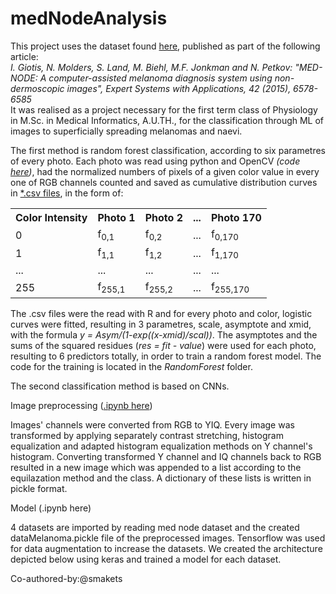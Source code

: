 # medNodeAnalysis

<p>This project uses the dataset found <a href="http://www.cs.rug.nl/~imaging/databases/melanoma_naevi/">here</a>, published as part of the following article:</br>
<em>I. Giotis, N. Molders, S. Land, M. Biehl, M.F. Jonkman and N. Petkov: "MED-NODE: A computer-assisted melanoma diagnosis system using non-dermoscopic images", Expert Systems with Applications, 42 (2015), 6578-6585 </em></br>It was realised as a project necessary for the first term class of Physiology in M.Sc. in Medical Informatics, A.U.TH., for the classification through ML of images to superficially spreading melanomas and naevi. </p>
<p>The first method is random forest classification, according to six parametres of every photo. Each photo was read using python and OpenCV <em>(code <a href="https://github.com/JungleHippo/medNodeAnalysis/blob/master/NumericalDataExtraction.py">here</a>)</em>, had the normalized numbers of pixels of a given color value in every one of RGB channels counted and saved as cumulative distribution curves in <a href="https://github.com/JungleHippo/medNodeAnalysis/blob/master/PixelIntensitiesHistogramsandCDFs.zip">*.csv files</a>, in the form of:
  <table>
    <tr>
      <th>Color Intensity</th>
      <th>Photo 1</th>
      <th>Photo 2</th>
      <th>...</th>
      <th>Photo 170</th>
    </tr>
    <tr>
      <td>0</td>
      <td>f<sub>0,1</sub></td>
      <td>f<sub>0,2</sub></td>
      <td>...</td>
      <td>f<sub>0,170</sub></td>
    </tr>
    <tr>
      <td>1</td>
      <td>f<sub>1,1</sub></td>
      <td>f<sub>1,2</sub></td>
      <td>...</td>
      <td>f<sub>1,170</sub></td>
    </tr>
    <tr>
      <td>...</td>
      <td>...</td>
      <td>...</td>
      <td>...</td>
      <td>...</td>
    </tr>
    <tr>
      <td>255</td>
      <td>f<sub>255,1</sub></td>
      <td>f<sub>255,2</sub></td>
      <td>...</td>
      <td>f<sub>255,170</sub></td>
    </tr>
  </table></p>
<p>The .csv files were the read with R and for every photo and color, logistic curves were fitted, resulting in 3 parametres, scale, asymptote and xmid, with the formula <em>y = Asym/(1-exp((x-xmid)/scal))</em>. The asymptotes and the sums of the squared residues (<em>res = fit - value</em>) were used for each photo, resulting to 6 predictors totally, in order to train a random forest model. The code for the training is located in the <em>RandomForest</em> folder. </p>
<p></p>

<p>The second classification method is based on CNNs.</p> 
Image preprocessing (<a href="https://github.com/JungleHippo/medNodeAnalysis/blob/master/image_preprocessing_for_medNode.ipynb">.ipynb here</a>)</p>
<p>Images' channels were converted from RGB to YIQ. Every image was transformed by applying separately contrast stretching, histogram equalization and adapted histogram equalization methods on Y channel's histogram. Converting transformed Y channel and IQ channels back to RGB resulted in a new image which was appended to a list according to the equilazation method and the class. A dictionary of these lists is written in pickle format.</p>
<p>Model (.ipynb here)</p>
<p>4 datasets are imported by reading med node dataset and the created dataMelanoma.pickle file of the preprocessed images. Tensorflow was used for data augmentation to increase the datasets. We created the architecture depicted below using keras and trained a model for each dataset.</p>

Co-authored-by:@smakets
